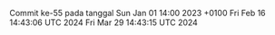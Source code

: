 Commit ke-55 pada tanggal Sun Jan 01 14:00 2023 +0100
Fri Feb 16 14:43:06 UTC 2024
Fri Mar 29 14:43:15 UTC 2024
